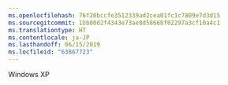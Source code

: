 ```yaml
---
ms.openlocfilehash: 76f20bccfe3512339ad2cea01fc1c7809e7d3d15
ms.sourcegitcommit: 1bb00d2f4343e73ae8d58668f02297a3cf10a4c1
ms.translationtype: HT
ms.contentlocale: ja-JP
ms.lasthandoff: 06/15/2019
ms.locfileid: "63867723"
---
```

Windows XP